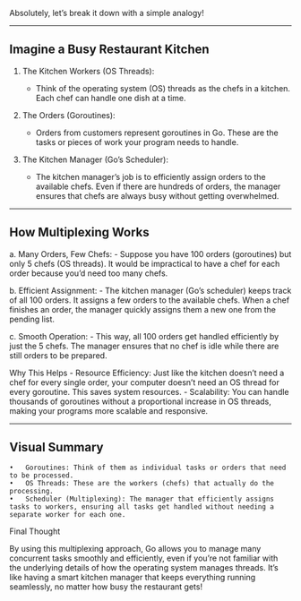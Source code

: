 Absolutely, let’s break it down with a simple analogy!

---
Imagine a Busy Restaurant Kitchen
---
1. The Kitchen Workers (OS Threads):
    - Think of the operating system (OS) threads as the chefs in a kitchen. Each chef can handle one dish at a time.

2. The Orders (Goroutines):
	- Orders from customers represent goroutines in Go. These are the tasks or pieces of work your program needs to handle.

3. The Kitchen Manager (Go’s Scheduler):
	- The kitchen manager’s job is to efficiently assign orders to the available chefs. Even if there are hundreds of orders, the manager ensures that chefs are always busy without getting overwhelmed.

---
How Multiplexing Works
---
a. Many Orders, Few Chefs:
	- Suppose you have 100 orders (goroutines) but only 5 chefs (OS threads). It would be impractical to have a chef for each order because you’d need too many chefs.

b. Efficient Assignment:
	- The kitchen manager (Go’s scheduler) keeps track of all 100 orders. It assigns a few orders to the available chefs. When a chef finishes an order, the manager quickly assigns them a new one from the pending list.

c. Smooth Operation:
	- This way, all 100 orders get handled efficiently by just the 5 chefs. The manager ensures that no chef is idle while there are still orders to be prepared.

Why This Helps
	- Resource Efficiency: Just like the kitchen doesn’t need a chef for every single order, your computer doesn’t need an OS thread for every goroutine. This saves system resources.
	- Scalability: You can handle thousands of goroutines without a proportional increase in OS threads, making your programs more scalable and responsive.

---
Visual Summary
---
	•	Goroutines: Think of them as individual tasks or orders that need to be processed.
	•	OS Threads: These are the workers (chefs) that actually do the processing.
	•	Scheduler (Multiplexing): The manager that efficiently assigns tasks to workers, ensuring all tasks get handled without needing a separate worker for each one.

Final Thought

By using this multiplexing approach, Go allows you to manage many concurrent tasks smoothly and efficiently, even if you’re not familiar with the underlying details of how the operating system manages threads. It’s like having a smart kitchen manager that keeps everything running seamlessly, no matter how busy the restaurant gets!